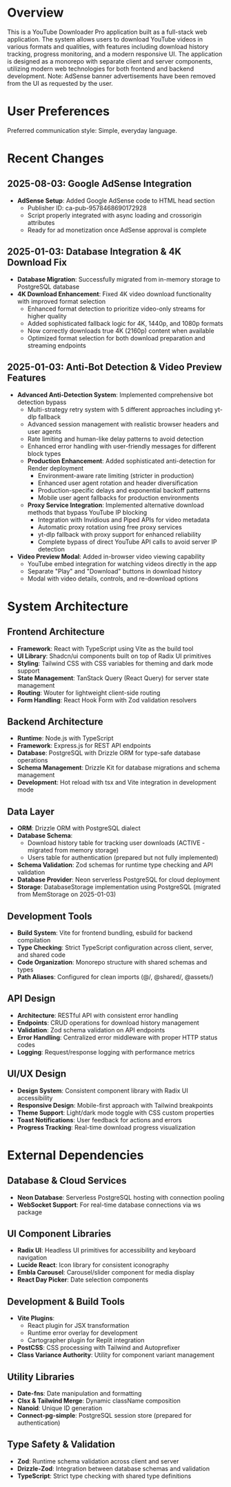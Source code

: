 # Overview

This is a YouTube Downloader Pro application built as a full-stack web application. The system allows users to download YouTube videos in various formats and qualities, with features including download history tracking, progress monitoring, and a modern responsive UI. The application is designed as a monorepo with separate client and server components, utilizing modern web technologies for both frontend and backend development. Note: AdSense banner advertisements have been removed from the UI as requested by the user.

# User Preferences

Preferred communication style: Simple, everyday language.

# Recent Changes

## 2025-08-03: Google AdSense Integration
- **AdSense Setup**: Added Google AdSense code to HTML head section
  - Publisher ID: ca-pub-9578468690172928
  - Script properly integrated with async loading and crossorigin attributes
  - Ready for ad monetization once AdSense approval is complete

## 2025-01-03: Database Integration & 4K Download Fix
- **Database Migration**: Successfully migrated from in-memory storage to PostgreSQL database
- **4K Download Enhancement**: Fixed 4K video download functionality with improved format selection
  - Enhanced format detection to prioritize video-only streams for higher quality
  - Added sophisticated fallback logic for 4K, 1440p, and 1080p formats  
  - Now correctly downloads true 4K (2160p) content when available
  - Optimized format selection for both download preparation and streaming endpoints

## 2025-01-03: Anti-Bot Detection & Video Preview Features
- **Advanced Anti-Detection System**: Implemented comprehensive bot detection bypass
  - Multi-strategy retry system with 5 different approaches including yt-dlp fallback
  - Advanced session management with realistic browser headers and user agents
  - Rate limiting and human-like delay patterns to avoid detection
  - Enhanced error handling with user-friendly messages for different block types
  - **Production Enhancement**: Added sophisticated anti-detection for Render deployment
    - Environment-aware rate limiting (stricter in production)
    - Enhanced user agent rotation and header diversification
    - Production-specific delays and exponential backoff patterns
    - Mobile user agent fallbacks for production environments
  - **Proxy Service Integration**: Implemented alternative download methods that bypass YouTube IP blocking
    - Integration with Invidious and Piped APIs for video metadata
    - Automatic proxy rotation using free proxy services
    - yt-dlp fallback with proxy support for enhanced reliability
    - Complete bypass of direct YouTube API calls to avoid server IP detection
- **Video Preview Modal**: Added in-browser video viewing capability
  - YouTube embed integration for watching videos directly in the app
  - Separate "Play" and "Download" buttons in download history
  - Modal with video details, controls, and re-download options

# System Architecture

## Frontend Architecture
- **Framework**: React with TypeScript using Vite as the build tool
- **UI Library**: Shadcn/ui components built on top of Radix UI primitives
- **Styling**: Tailwind CSS with CSS variables for theming and dark mode support
- **State Management**: TanStack Query (React Query) for server state management
- **Routing**: Wouter for lightweight client-side routing
- **Form Handling**: React Hook Form with Zod validation resolvers

## Backend Architecture
- **Runtime**: Node.js with TypeScript
- **Framework**: Express.js for REST API endpoints
- **Database**: PostgreSQL with Drizzle ORM for type-safe database operations
- **Schema Management**: Drizzle Kit for database migrations and schema management
- **Development**: Hot reload with tsx and Vite integration in development mode

## Data Layer
- **ORM**: Drizzle ORM with PostgreSQL dialect
- **Database Schema**: 
  - Download history table for tracking user downloads (ACTIVE - migrated from memory storage)
  - Users table for authentication (prepared but not fully implemented)
- **Schema Validation**: Zod schemas for runtime type checking and API validation
- **Database Provider**: Neon serverless PostgreSQL for cloud deployment
- **Storage**: DatabaseStorage implementation using PostgreSQL (migrated from MemStorage on 2025-01-03)

## Development Tools
- **Build System**: Vite for frontend bundling, esbuild for backend compilation
- **Type Checking**: Strict TypeScript configuration across client, server, and shared code
- **Code Organization**: Monorepo structure with shared schemas and types
- **Path Aliases**: Configured for clean imports (@/, @shared/, @assets/)

## API Design
- **Architecture**: RESTful API with consistent error handling
- **Endpoints**: CRUD operations for download history management
- **Validation**: Zod schema validation on API endpoints
- **Error Handling**: Centralized error middleware with proper HTTP status codes
- **Logging**: Request/response logging with performance metrics

## UI/UX Design
- **Design System**: Consistent component library with Radix UI accessibility
- **Responsive Design**: Mobile-first approach with Tailwind breakpoints
- **Theme Support**: Light/dark mode toggle with CSS custom properties
- **Toast Notifications**: User feedback for actions and errors
- **Progress Tracking**: Real-time download progress visualization

# External Dependencies

## Database & Cloud Services
- **Neon Database**: Serverless PostgreSQL hosting with connection pooling
- **WebSocket Support**: For real-time database connections via ws package

## UI Component Libraries
- **Radix UI**: Headless UI primitives for accessibility and keyboard navigation
- **Lucide React**: Icon library for consistent iconography
- **Embla Carousel**: Carousel/slider component for media display
- **React Day Picker**: Date selection components

## Development & Build Tools
- **Vite Plugins**: 
  - React plugin for JSX transformation
  - Runtime error overlay for development
  - Cartographer plugin for Replit integration
- **PostCSS**: CSS processing with Tailwind and Autoprefixer
- **Class Variance Authority**: Utility for component variant management

## Utility Libraries
- **Date-fns**: Date manipulation and formatting
- **Clsx & Tailwind Merge**: Dynamic className composition
- **Nanoid**: Unique ID generation
- **Connect-pg-simple**: PostgreSQL session store (prepared for authentication)

## Type Safety & Validation
- **Zod**: Runtime schema validation across client and server
- **Drizzle-Zod**: Integration between database schemas and validation
- **TypeScript**: Strict type checking with shared type definitions
